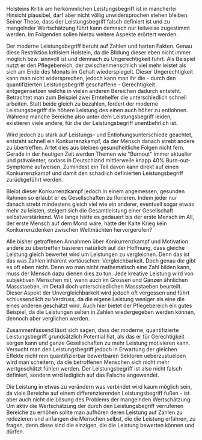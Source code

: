 Holsteins Kritik am herkömmlichen Leistungsbegriff ist in mancherlei Hinsicht plausibel, darf aber nicht völlig unwidersprochen stehen bleiben. Seiner These, dass der Leistungsbegriff falsch definiert ist und zu mangelnder Wertschätzung führt kann demnach nur teilweise zugestimmt werden. Im Folgenden sollen hierzu weitere Aspekte erörtert werden.

Der moderne Leistungsbegriff beruht auf Zahlen und harten Fakten. Genau diese Restriktion kritisiert Holstein, da die BIldung dieser eben nicht immer möglich bzw. sinnvoll ist und demnach zu Ungerechtigkeit führt. Als Beispiel nutzt er den Pflegebereich, der zwischenmenschlich viel mehr leistet als sich am Ende des Monats im Gehalt wiederspiegelt. Dieser Ungerechtigkeit kann man nicht widersprechen, jedoch kann man ihr die - durch den quantifizierten Leistungsbegriff geschaffene - Gerechtigkeit entgegensetzen welche in vielen anderen Bereichen dadurch entsteht. Betrachtet man zum Beispiel zwei Erntehelfer die unterschiedlich schnell arbeiten. Statt beide gleich zu bezahlen, fordert der moderne Leistungsbegriff die höhere Leistung des einen auch höher zu entlohnen. Während manche Bereiche also unter dem Leistungsbegriff leiden, existieren viele andere, für die der Leistungsbegriff unentbehrlich ist.

Wird jedoch zu stark auf Leistungs- und Entlohungsunterschiede geachtet, entsteht schnell ein Konkurrenzkampf, da der Mensch danach strebt andere zu übertreffen. Artet dies aus bleiben gesundheitliche Folgen nicht fern. Gerade in der heutigen Zeit werden Themen wie "Burnout" immer aktueller und prävalenter, sodass in Deutschland mittlerweile knapp 40% Burn-out-Symptome aufweisen. Zumindest ein Teil davon kann direkt auf einen Konkurrenzkampf und damit den schädlich definierten Leistungsbegriff zurückgeführt werden.

Bleibt dieser Konkurrenzkampf jedoch in einem angemessen, gesunden Rahmen so erlaubt er es Gesellschaften zu florieren. Indem jeder nur danach strebt mindestens gleich viel wie ein anderer, eventuell sogar etwas mehr zu leisten, steigert sich die Gesamtleistung einer Gesellschaft selbstverstärkend. Wie lange hätte es gedauert bis der erste Mensch im All, der erste Mensch auf dem Mond wäre, hätte der Kalte Krieg kein Konkurrenzdenken zwischen Weltmächten hervorgerufen?

Alle bisher getroffenen Annahmen über Konkurrenzkampf und Motivation andere zu übertreffen basieren natürlich auf der Hoffnung, dass gleiche Leistung gleich bewertet wird um Leistungen zu vergleichen. Denn das ist das was Zahlen inhärent vortäuschen: Vergleichbarkeit. Doch genau die gibt es oft eben nicht. Denn wo man nicht mathematisch eine Zahl bilden kann, muss der Mensch dazu dienen dies zu tun. Jede kreative Leistung wird von subjektiven Menschen mit, wenn auch im Grossen und Ganzen ähnlichen Massstaeben, im Detail doch unterschiedlichen Massstaeben beurteilt. Dieser Aspekt der Unvergleichbarkeit wird jedoch oft vergessen und führt schlussendlich zu Verdruss, da die eigene Leistung weniger als eine die eines anderen geschätzt wird. Auch hier bietet der Pflegebereich ein gutes Beispiel, da die Leistungen selten in Zahlen wiedergegeben werden können, dennoch aber verglichen werden.

Zusammenfassend lässt sich sagen, dass der moderne, quantifizierte Leistungsbegriff grundsätzlich Potential hat, als das er für Gerechtigkeit sorgen kann und ganze Gesellschaften zu mehr Leistung motivieren kann. Versucht man den Leistungsbegriff jedoch in Erwartung der gleichen Effekte nicht rein quantifizierbar bewertbaren Sektoren ueberzustuelpen wird man scheitern, da die betroffenen Menschen sich nicht mehr wertgeschätzt fühlen werden. Der Leistungsbegriff ist also nicht falsch definiert, sondern wird lediglich auf das Falsche angewendet.

Die Leistung in etwas zu verändern was verbindet wird kaum möglich sein, da viele Bereiche auf einem differenzierenden Leistungsbegriff fußen - ist aber auch nicht die Lösung des Problems der mangelnden Wertschätzung. Um aktiv die Wertschätzung der durch den Leistungsbegriff verrufenen Bereiche zu erhöhen sollte man aufhören deren Leistung auf Zahlen zu reduzieren und anfangen die Menschen selbst, die die Leistung erfahren, zu fragen, denn diese sind die einzigen, die die Leistung bewerten können und dürfen.
